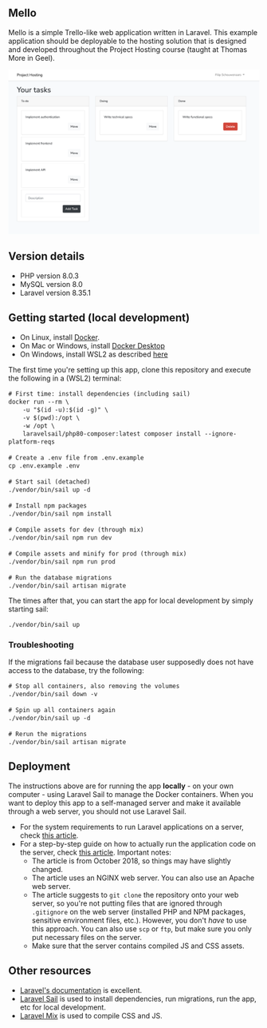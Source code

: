 ## Mello

Mello is a simple Trello-like web application written in Laravel. This example application should be deployable to the hosting solution that is designed and developed throughout the Project Hosting course (taught at Thomas More in Geel).

![Mello Screenshot](docs/mello_screenshot.png)

## Version details

- PHP version 8.0.3
- MySQL version 8.0
- Laravel version 8.35.1

## Getting started (local development)

- On Linux, install [Docker](https://www.docker.com/).
- On Mac or Windows, install [Docker Desktop](https://www.docker.com/products/docker-desktop)
- On Windows, install WSL2 as described [here](https://laravel.com/docs/8.x/installation#getting-started-on-windows)

The first time you're setting up this app, clone this repository and execute the following in a (WSL2) terminal:

```
# First time: install dependencies (including sail)
docker run --rm \
    -u "$(id -u):$(id -g)" \
    -v $(pwd):/opt \
    -w /opt \
    laravelsail/php80-composer:latest composer install --ignore-platform-reqs

# Create a .env file from .env.example
cp .env.example .env

# Start sail (detached)
./vendor/bin/sail up -d

# Install npm packages
./vendor/bin/sail npm install

# Compile assets for dev (through mix)
./vendor/bin/sail npm run dev

# Compile assets and minify for prod (through mix)
./vendor/bin/sail npm run prod

# Run the database migrations
./vendor/bin/sail artisan migrate
```

The times after that, you can start the app for local development by simply starting sail:

```
./vendor/bin/sail up
```

### Troubleshooting

If the migrations fail because the database user supposedly does not have access to the database, try the following:

```
# Stop all containers, also removing the volumes
./vendor/bin/sail down -v

# Spin up all containers again
./vendor/bin/sail up -d

# Rerun the migrations
./vendor/bin/sail artisan migrate
```

## Deployment

The instructions above are for running the app **locally** - on your own computer - using Laravel Sail to manage the Docker containers.
When you want to deploy this app to a self-managed server and make it available through a web server, you should not use Laravel Sail.

- For the system requirements to run Laravel applications on a server, check [this article](https://laravel.com/docs/8.x/deployment).
- For a step-by-step guide on how to actually run the application code on the server, check [this article](https://laraveldaily.com/how-to-deploy-laravel-projects-to-live-server-the-ultimate-guide/). Important notes:
    + The article is from October 2018, so things may have slightly changed.
    + The article uses an NGINX web server. You can also use an Apache web server.
    + The article suggests to `git clone` the repository onto your web server, so you're not putting files that are ignored through `.gitignore` on the web server (installed PHP and NPM packages, sensitive environment files, etc.). However, you don't _have_ to use this approach. You can also use `scp` or `ftp`, but make sure you only put necessary files on the server.
    + Make sure that the server contains compiled JS and CSS assets.

## Other resources

- [Laravel's documentation](https://laravel.com/docs/8.x) is excellent.
- [Laravel Sail](https://laravel.com/docs/8.x/sail) is used to install dependencies, run migrations, run the app, etc for local development.
- [Laravel Mix](https://laravel.com/docs/8.x/mix) is used to compile CSS and JS.
